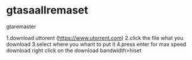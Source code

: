 # gtasaallremaset
gtaremaster



1.download uttorent (https://www.utorrent.com)
2.click the file what you download
3.select where you whant to put it
4.press enter
for max speed download right click on the download bandwidth>hiset 
